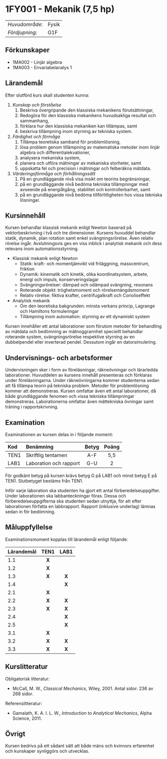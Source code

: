 # 1FY001 - Mekanik (7,5 hp)

|     |     |
| --- | --- | 
| *Huvudområde*: | Fysik | 
| *Fördjupning*: | G1F | 

## Förkunskaper

- 1MA002 - Linjär algebra
- 1MA003 - Envariabelanalys 1

## Lärandemål

Efter slutförd kurs skall studenten kunna:

1. *Kunskap och förståelse*
    1. Beskriva övergripande den klassiska mekanikens förutsättningar,
    2. Redogöra för den klassiska mekanikens huvudsakliga resultat och sammanhang,
    3. förklara hur den klassiska mekaniken kan tillämpas, samt
    4. beskriva tillämpning inom styrning av tekniska system.
2. *Färdighet och förmåga*
    1. Tillämpa teoretiska samband för problemlösning,
    2. lösa problem genom tillämpning av matematiska metoder inom linjär algebra och differentialekvationer,
    3. analysera mekaniska system,
    4. planera och utföra mätningar av mekaniska storheter, samt
    5. uppskatta fel och precision i mätningar och felberäkna mätdata.
3. *Värderingsförmåga och förhållningssätt*
    1. På en grundläggande nivå visa insikt om teorins begränsningar,
    2. på en grundläggande nivå bedöma tekniska tillämpningar med avseende på energiåtgång, stabilitet och kontrollerbarhet, samt
    3. på en grundläggande nivå bedöma tillförlitligheten hos vissa tekniska lösningar.

## Kursinnehåll

Kursen behandlar klassisk mekanik enligt Newton baserad på vektorbeskrivning i två och tre dimensioner. Kursens huvuddel behandlar statik, dynamik, plan rotation samt enkel svängningsrörelse. Även relativ rörelse ingår. Avslutningsvis ges en viss inblick i analytisk mekanik och dess relevans inom automationsstyrning.

- Klassisk mekanik enligt Newton
	- Statik: kraft- och momentjämvikt vid friläggning, masscentrum, friktion
	- Dynamik: kinematik och kinetik, olika koordinatsystem, arbete, energi och impuls, konserveringslagar
	- Svängningsrörelser: dämpad och odämpad svängning, resonans
	- Roterande objekt: tröghetsmoment och rörelsemängdsmoment
	- Relativ rörelse: fiktiva krafter, centrifugalkraft och Corioliseffekt
- Analytisk mekanik
	- Om den teoretiska bakgrunden: minsta verkans princip, Lagrange och Hamiltons formuleringar
	- Tillämpning inom automation: styrning av ett dynamiskt system

Kursen innehåller ett antal laborationer som förutom metoder för behandling av mätdata och bedömning av mätnoggrannhet speciellt behandlar roterande system, svängningsrörelse respektive styrning av en dubbelpendel eller inverterad pendel. Dessutom ingår en datorsimulering.

## Undervisnings- och arbetsformer

Undervisningen sker i form av föreläsningar, räkneövningar och lärarledda laborationer. Huvuddelen av kursens innehåll presenteras och förklaras under föreläsningarna. Under räkneövningarna kommer studenterna sedan att få tillämpa teorin på tekniska problem. Metoder för problemlösning kommer att demonstreras. Kursen omfattar även ett antal laborationer, då både grundläggande fenomen och vissa tekniska tillämpningar demonstreras. Laborationerna omfattar även mättekniska övningar samt träning i rapportskrivning.

## Examination

Examinationen av kursen delas in i följande moment:

| Kod  | Benämning                 | Betyg | Poäng |  
| :--- | :------------------------ | :---: | :---: |  
| TEN1 | Skriftlig tentamen        | A-F   | 5,5   |  
| LAB1 | Laboration och rapport    | G-U   | 2     |  

För godkänt betyg på kursen krävs betyg G på LAB1 och minst betyg E på TEN1. Slutbetyget bestäms från TEN1.

Inför varje laboration ska studenten ha gjort ett antal förberedelseuppgifter. Under laborationen ska labbanteckningar föras. Dessa och förberedelseuppgifterna ska studenten sedan utnyttja, för att efter laborationen författa en labbrapport. Rapport (inklusive underlag) lämnas sedan in för bedömning.


## Måluppfyllelse

Examinationsmoment kopplas till lärandemål enligt följande:

| Lärandemål | TEN1  | LAB1  |  
| :--------- | :---: | :---: |  
| 1.1        | **X** |       |  
| 1.2        | **X** |       |  
| 1.3        | **X** | **X** |  
| 1.4        |       | **X** |  
| 2.1        | **X** |       |  
| 2.2        | **X** | **X** |  
| 2.3        | **X** | **X** |  
| 2.4        |       | **X** |  
| 2.5        |       | **X** |  
| 3.1        | **X** |       |  
| 3.2        | **X** | **X** |  
| 3.3        | **X** | **X** |  

## Kurslitteratur 

Obligatorisk litteratur: 

- McCall, M. W., *Classical Mechanics*, Wiley, 2001. Antal sidor: 236 av 268 sidor. 

Referenslitteratur:

- Gamalath, K. A. I. L. W., *Introduction to Analytical Mechanics*, Alpha Science, 2011. 

## Övrigt

Kursen bedrivs på ett sådant sätt att både mäns och kvinnors erfarenhet och kunskaper synliggörs och utvecklas.
